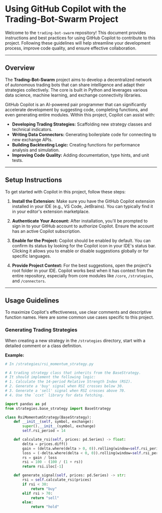 # Using GitHub Copilot with the Trading-Bot-Swarm Project

Welcome to the `trading-bot-swarm` repository! This document provides instructions and best practices for using GitHub Copilot to contribute to this project. Following these guidelines will help streamline your development process, improve code quality, and ensure effective collaboration.

---

## Overview

The **Trading-Bot-Swarm** project aims to develop a decentralized network of autonomous trading bots that can share intelligence and adapt their strategies collectively. The core is built in Python and leverages various data science, machine learning, and exchange connectivity libraries.

GitHub Copilot is an AI-powered pair programmer that can significantly accelerate development by suggesting code, completing functions, and even generating entire modules. Within this project, Copilot can assist with:
* **Developing Trading Strategies:** Scaffolding new strategy classes and technical indicators.
* **Writing Data Connectors:** Generating boilerplate code for connecting to new exchange APIs.
* **Building Backtesting Logic:** Creating functions for performance analysis and simulation.
* **Improving Code Quality:** Adding documentation, type hints, and unit tests.

---

## Setup Instructions

To get started with Copilot in this project, follow these steps:

1.  **Install the Extension:** Make sure you have the GitHub Copilot extension installed in your IDE (e.g., VS Code, JetBrains). You can typically find it in your editor's extension marketplace.
    

2.  **Authenticate Your Account:** After installation, you'll be prompted to sign in to your GitHub account to authorize Copilot. Ensure the account has an active Copilot subscription.

3.  **Enable for the Project:** Copilot should be enabled by default. You can confirm its status by looking for the Copilot icon in your IDE's status bar. Clicking it allows you to enable or disable suggestions globally or for specific languages.

4.  **Provide Project Context:** For the best suggestions, open the project's root folder in your IDE. Copilot works best when it has context from the entire repository, especially from core modules like `/core`, `/strategies`, and `/connectors`.

---

## Usage Guidelines

To maximize Copilot's effectiveness, use clear comments and descriptive function names. Here are some common use cases specific to this project.

### Generating Trading Strategies

When creating a new strategy in the `/strategies` directory, start with a detailed comment or a class definition.

**Example:**
```python
# In /strategies/rsi_momentum_strategy.py

# A trading strategy class that inherits from the BaseStrategy.
# It should implement the following logic:
# 1. Calculate the 14-period Relative Strength Index (RSI).
# 2. Generate a 'buy' signal when RSI crosses below 30.
# 3. Generate a 'sell' signal when RSI crosses above 70.
# 4. Use the `ccxt` library for data fetching.

import pandas as pd
from strategies.base_strategy import BaseStrategy

class RsiMomentumStrategy(BaseStrategy):
    def __init__(self, symbol, exchange):
        super().__init__(symbol, exchange)
        self.rsi_period = 14

    def calculate_rsi(self, prices: pd.Series) -> float:
        delta = prices.diff()
        gain = (delta.where(delta > 0, 0)).rolling(window=self.rsi_period).mean()
        loss = (-delta.where(delta < 0, 0)).rolling(window=self.rsi_period).mean()
        rs = gain / loss
        rsi = 100 - (100 / (1 + rs))
        return rsi.iloc[-1]

    def generate_signal(self, prices: pd.Series) -> str:
        rsi = self.calculate_rsi(prices)
        if rsi < 30:
            return "buy"
        elif rsi > 70:
            return "sell"
        else:
            return "hold"
